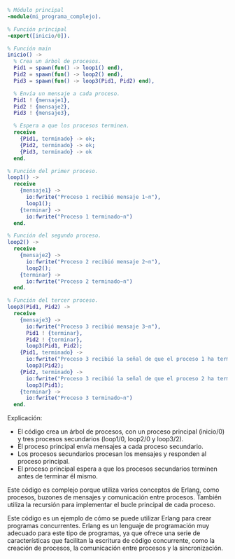 ```erlang
% Módulo principal
-module(mi_programa_complejo).

% Función principal
-export([inicio/0]).

% Función main
inicio() ->
  % Crea un árbol de procesos.
  Pid1 = spawn(fun() -> loop1() end),
  Pid2 = spawn(fun() -> loop2() end),
  Pid3 = spawn(fun() -> loop3(Pid1, Pid2) end),

  % Envía un mensaje a cada proceso.
  Pid1 ! {mensaje1},
  Pid2 ! {mensaje2},
  Pid3 ! {mensaje3},

  % Espera a que los procesos terminen.
  receive
    {Pid1, terminado} -> ok;
    {Pid2, terminado} -> ok;
    {Pid3, terminado} -> ok
  end.

% Función del primer proceso.
loop1() ->
  receive
    {mensaje1} ->
      io:fwrite("Proceso 1 recibió mensaje 1~n"),
      loop1();
    {terminar} ->
      io:fwrite("Proceso 1 terminado~n")
  end.

% Función del segundo proceso.
loop2() ->
  receive
    {mensaje2} ->
      io:fwrite("Proceso 2 recibió mensaje 2~n"),
      loop2();
    {terminar} ->
      io:fwrite("Proceso 2 terminado~n")
  end.

% Función del tercer proceso.
loop3(Pid1, Pid2) ->
  receive
    {mensaje3} ->
      io:fwrite("Proceso 3 recibió mensaje 3~n"),
      Pid1 ! {terminar},
      Pid2 ! {terminar},
      loop3(Pid1, Pid2);
    {Pid1, terminado} ->
      io:fwrite("Proceso 3 recibió la señal de que el proceso 1 ha terminado~n"),
      loop3(Pid2);
    {Pid2, terminado} ->
      io:fwrite("Proceso 3 recibió la señal de que el proceso 2 ha terminado~n"),
      loop3(Pid1);
    {terminar} ->
      io:fwrite("Proceso 3 terminado~n")
  end.
```

Explicación:

* El código crea un árbol de procesos, con un proceso principal (inicio/0) y tres procesos secundarios (loop1/0, loop2/0 y loop3/2).
* El proceso principal envía mensajes a cada proceso secundario.
* Los procesos secundarios procesan los mensajes y responden al proceso principal.
* El proceso principal espera a que los procesos secundarios terminen antes de terminar él mismo.

Este código es complejo porque utiliza varios conceptos de Erlang, como procesos, buzones de mensajes y comunicación entre procesos. También utiliza la recursión para implementar el bucle principal de cada proceso.

Este código es un ejemplo de cómo se puede utilizar Erlang para crear programas concurrentes. Erlang es un lenguaje de programación muy adecuado para este tipo de programas, ya que ofrece una serie de características que facilitan la escritura de código concurrente, como la creación de procesos, la comunicación entre procesos y la sincronización.